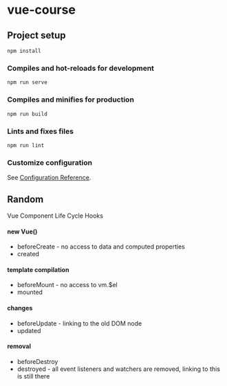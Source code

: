 # vue-course

## Project setup

```
npm install
```

### Compiles and hot-reloads for development

```
npm run serve
```

### Compiles and minifies for production

```
npm run build
```

### Lints and fixes files

```
npm run lint
```

### Customize configuration

See [Configuration Reference](https://cli.vuejs.org/config/).

## Random

Vue Component Life Cycle Hooks

#### new Vue()

- beforeCreate - no access to data and computed properties
- created

#### template compilation

- beforeMount - no access to vm.\$el
- mounted

#### changes

- beforeUpdate - linking to the old DOM node
- updated

#### removal

- beforeDestroy
- destroyed - all event listeners and watchers are removed, linking to this is still there
